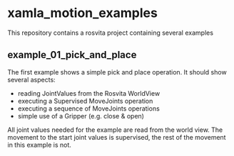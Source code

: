 # xamla_motion_examples
This repository contains a rosvita project containing several examples

## example_01_pick_and_place
The first example shows a simple pick and place operation.
It should show several aspects:
* reading JointValues from the Rosvita WorldView
* executing a Supervised MoveJoints operation 
* executing a sequence of MoveJoints operations
* simple use of a Gripper (e.g. close & open)

All joint values needed for the example are read from the world view.
The movement to the start joint values is supervised, the rest of the movement in this example is not. 
